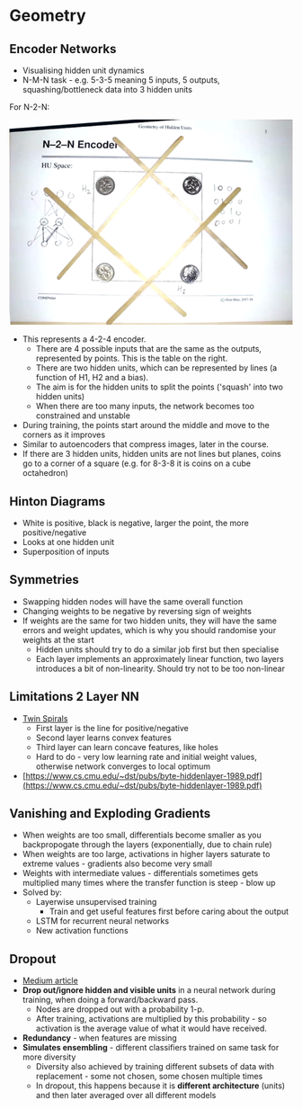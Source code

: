 # Geometry
## Encoder Networks
* Visualising hidden unit dynamics
* N-M-N task - e.g. 5-3-5 meaning 5 inputs, 5 outputs, squashing/bottleneck data into 3 hidden units

For N-2-N:

![](encoder.png)

* This represents a 4-2-4 encoder.
    * There are 4 possible inputs that are the same as the outputs, represented by points. This is the table on the right.
    * There are two hidden units, which can be represented by lines (a function of H1, H2 and a bias). 
    * The aim is for the hidden units to split the points ('squash' into two hidden units)
    * When there are too many inputs, the network becomes too constrained and unstable
* During training, the points start around the middle and move to the corners as it improves
* Similar to autoencoders that compress images, later in the course.
* If there are 3 hidden units, hidden units are not lines but planes, coins go to a corner of a square (e.g. for 8-3-8 it is coins on a cube octahedron)

## Hinton Diagrams
* White is positive, black is negative, larger the point, the more positive/negative
* Looks at one hidden unit
* Superposition of inputs

## Symmetries
* Swapping hidden nodes will have the same overall function
* Changing weights to be negative by reversing sign of weights
* If weights are the same for two hidden units, they will have the same errors and weight updates, which is why you should randomise your weights at the start
    * Hidden units should try to do a similar job first but then specialise
    * Each layer implements an approximately linear function, two layers introduces a bit of non-linearity. Should try not to be too non-linear

## Limitations 2 Layer NN
* [Twin Spirals](http://colah.github.io/posts/2014-03-NN-Manifolds-Topology/)
    * First layer is the line for positive/negative
    * Second layer learns convex features
    * Third layer can learn concave features, like holes
    * Hard to do - very low learning rate and initial weight values, otherwise network converges to local optimum
* [https://www.cs.cmu.edu/~dst/pubs/byte-hiddenlayer-1989.pdf](https://www.cs.cmu.edu/~dst/pubs/byte-hiddenlayer-1989.pdf)

## Vanishing and Exploding Gradients
* When weights are too small, differentials become smaller as you backpropogate through the layers (exponentially, due to chain rule)
* When weights are too large, activations in higher layers saturate to extreme values - gradients also become very small
* Weights with intermediate values - differentials sometimes gets multiplied many times where the transfer function is steep - blow up
* Solved by:
    * Layerwise unsupervised training
        * Train and get useful features first before caring about the output
    * LSTM for recurrent neural networks
    * New activation functions

## Dropout
* [Medium article](https://medium.com/@amarbudhiraja/https-medium-com-amarbudhiraja-learning-less-to-learn-better-dropout-in-deep-machine-learning-74334da4bfc5)
* **Drop out/ignore hidden and visible units** in a neural network during training, when doing a forward/backward pass.
    * Nodes are dropped out with a probability 1-p.
    * After training, activations are multiplied by this probability - so activation is the average value of what it would have received.
* **Redundancy** - when features are missing
* **Simulates ensembling** - different classifiers trained on same task for more diversity
    * Diversity also achieved by training different subsets of data with replacement - some not chosen, some chosen multiple times
    * In dropout, this happens because it is **different architecture** (units) and then later averaged over all different models